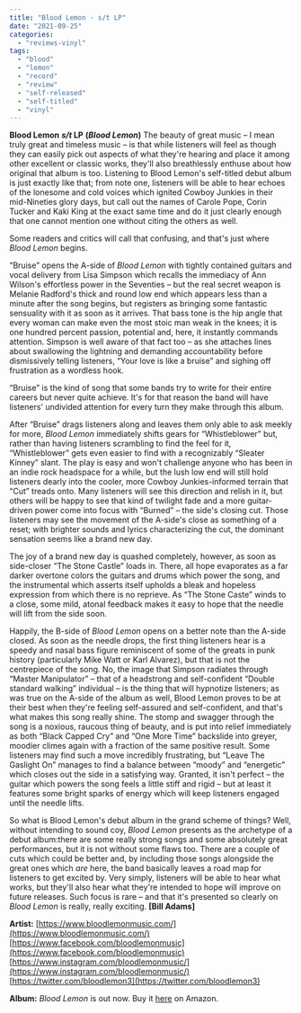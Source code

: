 ```yaml
---
title: "Blood Lemon - s/t LP"
date: "2021-09-25"
categories: 
  - "reviews-vinyl"
tags: 
  - "blood"
  - "lemon"
  - "record"
  - "review"
  - "self-released"
  - "self-titled"
  - "vinyl"
---
```


**Blood Lemon** **_s/t_ LP** **(_Blood Lemon_)** The beauty of great music – I mean truly great and timeless music – is that while listeners will feel as though they can easily pick out aspects of what they're hearing and place it among other excellent or classic works, they'll also breathlessly enthuse about how original that album is too. Listening to Blood Lemon's self-titled debut album is just exactly like that; from note one, listeners will be able to hear echoes of the lonesome and cold voices which ignited Cowboy Junkies in their mid-Nineties glory days, but call out the names of Carole Pope, Corin Tucker and Kaki King at the exact same time and do it just clearly enough that one cannot mention one without citing the others as well.

Some readers and critics will call that confusing, and that's just where _Blood Lemon_ begins.

“Bruise” opens the A-side of _Blood Lemon_ with tightly contained guitars and vocal delivery from Lisa Simpson which recalls the immediacy of Ann Wilson's effortless power in the Seventies – but the real secret weapon is Melanie Radford's thick and round low end which appears less than a minute after the song begins, but registers as bringing some fantastic sensuality with it as soon as it arrives. That bass tone is the hip angle that every woman can make even the most stoic man weak in the knees; it is one hundred percent passion, potential and, here, it instantly commands attention. Simpson is well aware of that fact too – as she attaches lines about swallowing the lightning and demanding accountability before dismissively telling listeners, “Your love is like a bruise” and sighing off frustration as a wordless hook.

“Bruise” is the kind of song that some bands try to write for their entire careers but never quite achieve. It's for that reason the band will have listeners' undivided attention for every turn they make through this album.

After “Bruise” drags listeners along and leaves them only able to ask meekly for more, _Blood Lemon_ immediately shifts gears for “Whistleblower” but, rather than having listeners scrambling to find the feel for it, “Whistleblower” gets even easier to find with a recognizably “Sleater Kinney” slant. The play is easy and won't challenge anyone who has been in an indie rock headspace for a while, but the lush low end will still hold listeners dearly into the cooler, more Cowboy Junkies-informed terrain that “Cut” treads onto. Many listeners will see this direction and relish in it, but others will be happy to see that kind of twilight fade and a more guitar-driven power come into focus with “Burned” – the side's closing cut. Those listeners may see the movement of the A-side's close as something of a reset; with brighter sounds and lyrics characterizing the cut, the dominant sensation seems like a brand new day.

The joy of a brand new day is quashed completely, however, as soon as side-closer “The Stone Castle” loads in. There, all hope evaporates as a far darker overtone colors the guitars and drums which power the song, and the instrumental which asserts itself upholds a bleak and hopeless expression from which there is no reprieve. As “The Stone Caste” winds to a close, some mild, atonal feedback makes it easy to hope that the needle will lift from the side soon.

Happily, the B-side of _Blood Lemon_ opens on a better note than the A-side closed. As soon as the needle drops, the first thing listeners hear is a speedy and nasal bass figure reminiscent of some of the greats in punk history (particularly Mike Watt or Karl Alvarez), but that is not the centrepiece of the song. No, the image that Simpson radiates through “Master Manipulator” – that of a headstrong and self-confident “Double standard walking” individual – is the thing that will hypnotize listeners; as was true on the A-side of the album as well, Blood Lemon proves to be at their best when they're feeling self-assured and self-confident, and that's what makes this song really shine. The stomp and swagger through the song is a noxious, raucous thing of beauty, and is put into relief immediately as both “Black Capped Cry” and “One More Time” backslide into greyer, moodier climes again with a fraction of the same positive result. Some listeners may find such a move incredibly frustrating, but “Leave The Gaslight On” manages to find a balance between “moody” and “energetic” which closes out the side in a satisfying way. Granted, it isn't perfect – the guitar which powers the song feels a little stiff and rigid – but at least it features some bright sparks of energy which will keep listeners engaged until the needle lifts.

So what is Blood Lemon's debut album in the grand scheme of things? Well, without intending to sound coy, _Blood Lemon_ presents as the archetype of a debut album:there are some really strong songs and some absolutely great performances, but it is not without some flaws too. There are a couple of cuts which could be better and, by including those songs alongside the great ones which _are_ here, the band basically leaves a road map for listeners to get excited by. Very simply, listeners will be able to hear what works, but they'll also hear what they're intended to hope will improve on future releases. Such focus is rare – and that it's presented so clearly on _Blood Lemon_ is really, really exciting. **\[Bill Adams\]**

**Artist:** [https://www.bloodlemonmusic.com/](https://www.bloodlemonmusic.com/) [https://www.facebook.com/bloodlemonmusic](https://www.facebook.com/bloodlemonmusic) [https://www.instagram.com/bloodlemonmusic/](https://www.instagram.com/bloodlemonmusic/) [https://twitter.com/bloodlemon3](https://twitter.com/bloodlemon3)

**Album:** _Blood Lemon_ is out now. Buy it [here](https://www.amazon.com/Blood-Lemon/dp/B08YQR5XF3/ref=tmm_vnl_swatch_0?_encoding=UTF8&qid=1623267082&sr=8-4) on Amazon.

